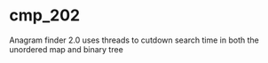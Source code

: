 # cmp_202
Anagram finder 2.0 uses threads to cutdown search time in both the unordered map and binary tree 

